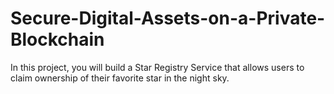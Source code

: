 # Secure-Digital-Assets-on-a-Private-Blockchain
In this project, you will build a Star Registry Service that allows users to claim ownership of their favorite star in the night sky.
